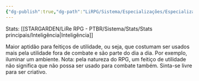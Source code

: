 ```yaml
---
{"dg-publish":true,"dg-path":"LiRPG/Sistema/Especializações/Especializações existentes/Feitiços de utilidade.md","permalink":"/li-rpg/sistema/especializacoes/especializacoes-existentes/feiticos-de-utilidade/","created":"2025-01-11T01:32:05.513-03:00","updated":"2025-01-12T02:34:43.054-03:00"}
---
```



Stats: [[STARGARDEN/LiRe RPG - PTBR/Sistema/Stats/Stats principais/Inteligência\|Inteligência]]

Maior aptidão para feitiços de utilidade, ou seja, que costumam ser usados mais pela utilidade fora de combate e são parte do dia a dia. Por exemplo, iluminar um ambiente. Nota: pela natureza do RPG, um feitiço de utilidade não significa que não possa ser usado para combate também. Sinta-se livre para ser criativo.